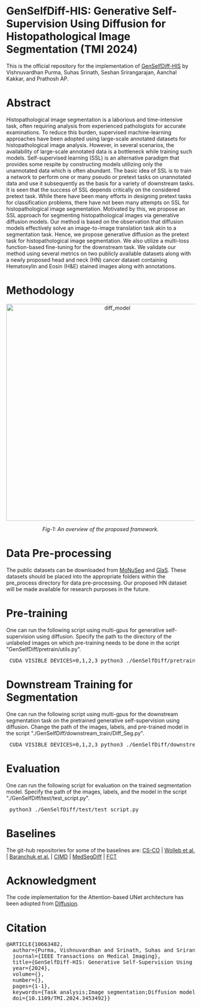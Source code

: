# GenSelfDiff-HIS: Generative Self-Supervision Using Diffusion for Histopathological Image Segmentation (TMI 2024)
This is the official repository for the implementation of [GenSelfDiff-HIS](https://ieeexplore.ieee.org/abstract/document/10663482) by Vishnuvardhan Purma, Suhas Srinath, Seshan Srirangarajan, Aanchal Kakkar, and Prathosh AP.

# Abstract
 Histopathological image segmentation is a laborious and time-intensive task, often requiring analysis from experienced pathologists for accurate examinations. To reduce this burden, supervised machine-learning approaches have been adopted using large-scale annotated datasets for histopathological image analysis. However, in several scenarios, the availability of large-scale annotated data is a bottleneck while training such models. Self-supervised learning (SSL) is an alternative paradigm that provides some respite by constructing models utilizing only the unannotated data which is often abundant. The basic idea of SSL is to train a network to perform one or many pseudo or pretext tasks on unannotated data and use it subsequently as the basis for a variety of downstream tasks. It is seen that the success of SSL depends critically on the considered pretext task. While there have been many efforts in designing pretext tasks for classification problems, there have not been many attempts on SSL for histopathological image segmentation. Motivated by this, we propose an SSL approach for segmenting histopathological images via generative diffusion models. Our method is based on the observation that diffusion models effectively solve an image-to-image translation task akin to a segmentation task. Hence, we propose generative diffusion as the pretext task for histopathological image segmentation. We also utilize a multi-loss function-based fine-tuning for the downstream task. We validate our method using several metrics on two publicly available datasets along with a newly proposed head and neck (HN) cancer dataset containing Hematoxylin and Eosin (H&E) stained images along with annotations.

# Methodology
<p align="center">
<img width="578" alt="diff_model" src="https://github.com/PurmaVishnuVardhanReddy/GenSelfDiff-HIS/assets/103281951/c6d68807-bafe-4589-aef6-d337a185b588">
 </p>
 
 <p align="center">
  <em>Fig-1: An overview of the proposed framework.</em>
</p>

# Data Pre-processing
The public datasets can be downloaded from [MoNuSeg](https://monuseg.grand-challenge.org/Data/) and [GlaS](https://www.kaggle.com/datasets/sani84/glasmiccai2015-gland-segmentation). These datasets should be placed into the appropriate folders within the pre_process directory for data pre-processing. Our proposed HN dataset will be made available for research purposes in the future.

# Pre-training
One can run the following script using multi-gpus for generative self-supervision using diffusion. Specify the path to the directory of the unlabeled images on which pre-training needs to be done in the script "GenSelfDiff/pretrain/utils.py". 
<pre> CUDA_VISIBLE_DEVICES=0,1,2,3 python3 ./GenSelfDiff/pretrain/SS_diff.py </pre>

# Downstream Training for Segmentation
One can run the following script using multi-gpus for the downstream segmentation task on the pretrained generative self-supervision using diffusion. Change the path of the images, labels, and pre-trained model in the script "./GenSelfDiff/downstream_train/Diff_Seg.py". 
<pre> CUDA_VISIBLE_DEVICES=0,1,2,3 python3 ./GenSelfDiff/downstream_train/Diff_Seg.py </pre>

# Evaluation
One can run the following script for evaluation on the trained segmentation model. Specify the path of the images, labels, and the model in the script "./GenSelfDiff/test/test_script.py". 
<pre> python3 ./GenSelfDiff/test/test_script.py </pre>

# Baselines
The git-hub repositories for some of the baselines are: [CS-CO](https://github.com/easonyang1996/CS-CO/tree/main) | [Wolleb et al.](https://github.com/JuliaWolleb/Diffusion-based-Segmentation/tree/main) | [Baranchuk et al.](https://github.com/yandex-research/ddpm-segmentation/tree/master) | [CIMD](https://github.com/aimansnigdha/Ambiguous-Medical-Image-Segmentation-using-Diffusion-Models) | [MedSegDiff](https://github.com/MedicineToken/MedSegDiff) | [FCT](https://github.com/Thanos-DB/FullyConvolutionalTransformer)

# Acknowledgment
The code implementation for the Attention-based UNet architecture has been adopted from [Diffusion](https://colab.research.google.com/github/huggingface/notebooks/blob/main/examples/annotated_diffusion.ipynb#scrollTo=3a159023).
# Citation
<pre>
@ARTICLE{10663482,
  author={Purma, Vishnuvardhan and Srinath, Suhas and Srirangarajan, Seshan and Kakkar, Aanchal and Prathosh, A.P.},
  journal={IEEE Transactions on Medical Imaging}, 
  title={GenSelfDiff-HIS: Generative Self-Supervision Using Diffusion for Histopathological Image Segmentation}, 
  year={2024},
  volume={},
  number={},
  pages={1-1},
  keywords={Task analysis;Image segmentation;Diffusion models;Biomedical imaging;Annotations;Image analysis;Histopathology;Diffusion;H&E-stained Histopathological Images;Representation Learning;Self-Supervised Learning},
  doi={10.1109/TMI.2024.3453492}}
</pre>
